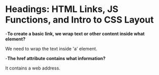 # Headings: HTML Links, JS Functions, and Intro to CSS Layout


-**To create a basic link, we wrap text or other content inside what element?**

We need to wrap the text inside 'a' element. 

-**The href attribute contains what information?**

 It contains a web address.
 
 

